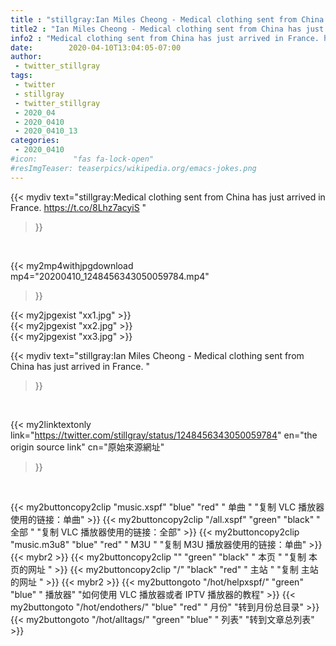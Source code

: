 ```yaml
---
title : "stillgray:Ian Miles Cheong - Medical clothing sent from China has just arrived in France. "
title2 : "Ian Miles Cheong - Medical clothing sent from China has just arrived in France. "
info2 : "Medical clothing sent from China has just arrived in France. https://t.co/8Lhz7acyiS "
date:        2020-04-10T13:04:05-07:00
author:
 - twitter_stillgray
tags:
 - twitter
 - stillgray
 - twitter_stillgray
 - 2020_04
 - 2020_0410
 - 2020_0410_13
categories:
 - 2020_0410
#icon:        "fas fa-lock-open"
#resImgTeaser: teaserpics/wikipedia.org/emacs-jokes.png
---
```


{{< mydiv text="stillgray:Medical clothing sent from China has just arrived in France. https://t.co/8Lhz7acyiS "
>}}
<br>


{{< my2mp4withjpgdownload mp4="20200410_1248456343050059784.mp4"
>}}

{{< my2jpgexist "xx1.jpg" >}}<br>
{{< my2jpgexist "xx2.jpg" >}}<br>
{{< my2jpgexist "xx3.jpg" >}}<br>



{{< mydiv text="stillgray:Ian Miles Cheong - Medical clothing sent from China has just arrived in France. "
>}}
<br>

{{< my2linktextonly link="https://twitter.com/stillgray/status/1248456343050059784"
en="the origin source link" cn="原始來源網址"
>}}


<br>

{{< my2buttoncopy2clip "music.xspf"        "blue"   "red"    " 单曲 "  "复制 VLC 播放器使用的链接：单曲" >}} {{< my2buttoncopy2clip "/all.xspf"         "green"  "black"  " 全部 "  "复制 VLC 播放器使用的链接：全部" >}} {{< my2buttoncopy2clip "music.m3u8"        "blue"   "red"    " M3U  "    "复制 M3U 播放器使用的链接：单曲" >}} {{< mybr2 >}} {{< my2buttoncopy2clip ""                  "green"  "black"  " 本页 "    "复制 本页的网址 " >}} {{< my2buttoncopy2clip "/"                 "black"  "red"    " 主站 "    "复制 主站的网址 " >}} {{< mybr2 >}} {{< my2buttongoto      "/hot/helpxspf/"    "green"  "blue"   " 播放器" "如何使用 VLC 播放器或者 IPTV 播放器的教程" >}} {{< my2buttongoto      "/hot/endothers/"   "blue"   "red"    " 月份"   "转到月份总目录" >}} {{< my2buttongoto      "/hot/alltags/"     "green"  "blue"   " 列表"   "转到文章总列表" >}} 
